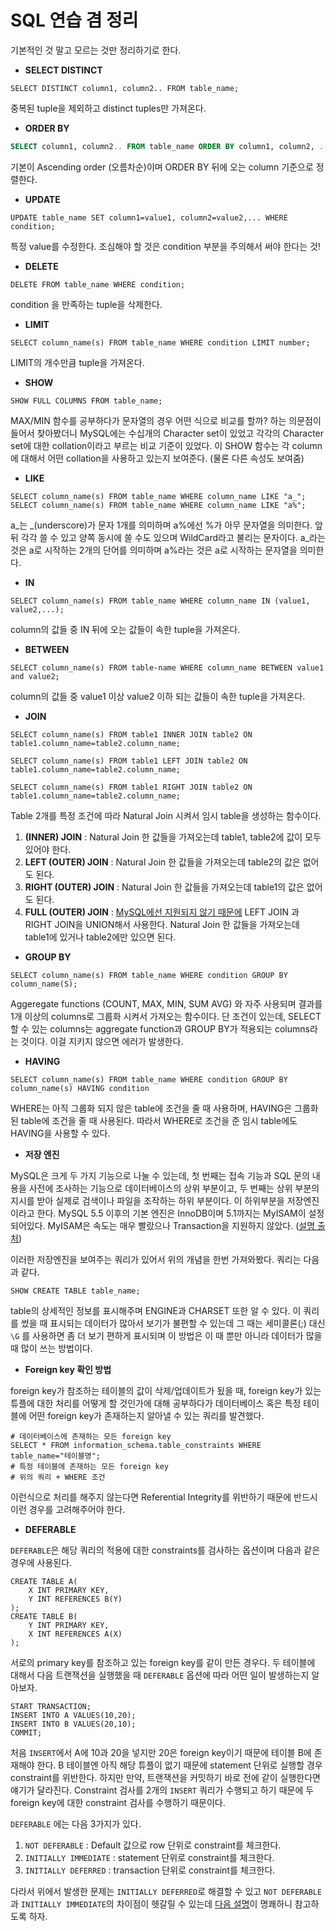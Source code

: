 # SQL 연습 겸 정리

기본적인 것 말고 모르는 것만 정리하기로 한다.

* **SELECT DISTINCT**

```mysql
SELECT DISTINCT column1, column2.. FROM table_name;
```

중복된 tuple을 제외하고 distinct tuples만 가져온다.

* **ORDER BY**

```SQL
SELECT column1, column2.. FROM table_name ORDER BY column1, column2, ... ASC|DESC;
```

기본이 Ascending order (오름차순)이며 ORDER BY 뒤에 오는 column 기준으로 정렬한다.

* **UPDATE**

```mysql
UPDATE table_name SET column1=value1, column2=value2,... WHERE condition;
```

특정 value를 수정한다. 조심해야 할 것은 condition 부분을 주의해서 써야 한다는 것!

* **DELETE**

```mysql
DELETE FROM table_name WHERE condition;
```

condition 을 만족하는 tuple을 삭제한다.

* **LIMIT**

```mysql
SELECT column_name(s) FROM table_name WHERE condition LIMIT number;
```

LIMIT의 개수만큼 tuple을 가져온다.

* **SHOW**

```mysql
SHOW FULL COLUMNS FROM table_name;
```

MAX/MIN 함수를 공부하다가 문자열의 경우 어떤 식으로 비교를 할까? 하는 의문점이 들어서 찾아봤더니 MySQL에는 수십개의 Character set이 있었고 각각의 Character set에 대한 collation이라고 부르는 비교 기준이 있었다. 이 SHOW 함수는 각 column에 대해서 어떤 collation을 사용하고 있는지 보여준다. (물론 다른 속성도 보여줌)

* **LIKE**

```mysql
SELECT column_name(s) FROM table_name WHERE column_name LIKE "a_";
SELECT column_name(s) FROM table_name WHERE column_name LIKE "a%";
```

a_는 _(underscore)가 문자 1개를 의미하며 a%에선 %가 아무 문자열을 의미한다. 앞 뒤 각각 쓸 수 있고 양쪽 동시에 쓸 수도 있으며 WildCard라고 불리는 문자이다. a\_라는 것은 a로 시작하는 2개의 단어를 의미하며 a%라는 것은 a로 시작하는 문자열을 의미한다.

* **IN**

```mysql
SELECT column_name(s) FROM table_name WHERE column_name IN (value1, value2,...);
```

column의 값들 중 IN 뒤에 오는 값들이 속한 tuple을 가져온다.

* **BETWEEN**

```mysql
SELECT column_name(s) FROM table-name WHERE column_name BETWEEN value1 and value2;
```

column의 값들 중 value1 이상 value2 이하 되는 값들이 속한 tuple을 가져온다.

* **JOIN**

```mysql
SELECT column_name(s) FROM table1 INNER JOIN table2 ON table1.column_name=table2.column_name;

SELECT column_name(s) FROM table1 LEFT JOIN table2 ON table1.column_name=table2.column_name;

SELECT column_name(s) FROM table1 RIGHT JOIN table2 ON table1.column_name=table2.column_name;
```

Table 2개를 특정 조건에 따라 Natural Join 시켜서 임시 table을 생성하는 함수이다.

1. **(INNER) JOIN** : Natural Join 한 값들을 가져오는데 table1, table2에 값이 모두 있어야 한다.
2. **LEFT (OUTER) JOIN** : Natural Join 한 값들을 가져오는데 table2의 값은 없어도 된다.
3. **RIGHT (OUTER) JOIN** : Natural Join 한 값들을 가져오는데 table1의 값은 없어도 된다.
4. **FULL (OUTER) JOIN** : <u>MySQL에선 지원되지 않기 때문에</u> LEFT JOIN 과 RIGHT JOIN을 UNION해서 사용한다. Natural Join 한 값들을 가져오는데 table1에 있거나 table2에만 있으면 된다.

* **GROUP BY**

```mysql
SELECT column_name(s) FROM table_name WHERE condition GROUP BY column_name(S);
```

Aggeregate functions (COUNT, MAX, MIN, SUM AVG) 와 자주 사용되며 결과를 1개 이상의 columns로 그룹화 시켜서 가져오는 함수이다. 단 조건이 있는데, SELECT 할 수 있는 columns는 aggregate function과 GROUP BY가 적용되는 columns라는 것이다. 이걸 지키지 않으면 에러가 발생한다.

* **HAVING**

```mysql
SELECT column_name(s) FROM table_name WHERE condition GROUP BY column_name(s) HAVING condition
```

WHERE는 아직 그룹화 되지 않은 table에 조건을 줄 때 사용하며, HAVING은 그룹화 된 table에 조건을 줄 때 사용된다. 따라서 WHERE로 조건을 준 임시 table에도 HAVING을 사용할 수 있다. 

* **저장 엔진**

MySQL은 크게 두 가지 기능으로 나눌 수 있는데, 첫 번째는 접속 기능과 SQL 문의 내용을 사전에 조사하는 기능으로 데이터베이스의 상위 부분이고, 두 번째는 상위 부분의 지시를 받아 실제로 검색이나 파일을 조작하는 하위 부분이다. 이 하위부분을 저장엔진 이라고 한다. MySQL 5.5 이후의 기본 엔진은 InnoDB이며 5.1까지는 MyISAM이 설정되어있다. MyISAM은 속도는 매우 빨랐으나 Transaction을 지원하지 않았다. ([설명 출처](http://recoveryman.tistory.com/187))

이러한 저장엔진을 보여주는 쿼리가 있어서 위의 개념을 한번 가져와봤다. 쿼리는 다음과 같다.

```mysql
SHOW CREATE TABLE table_name;
```

table의 상세적인 정보를 표시해주며 ENGINE과 CHARSET 또한 알 수 있다. 이 쿼리를 썼을 때 표시되는 데이터가 많아서 보기가 불편할 수 있는데 그 때는 세미콜론(;) 대신 `\G` 를 사용하면 좀 더 보기 편하게 표시되며 이 방법은 이 때 뿐만 아니라 데이터가 많을 때 많이 쓰는 방법이다.

* **Foreign key 확인 방법**

foreign key가 참조하는 테이블의 값이 삭제/업데이트가 됬을 때, foreign key가 있는 튜플에 대한 처리를 어떻게 할 것인가에 대해 공부하다가 데이터베이스 혹은 특정 테이블에 어떤 foreign key가 존재하는지 알아낼 수 있는 쿼리를 발견했다.

```mysql
# 데이터베이스에 존재하는 모든 foreign key
SELECT * FROM information_schema.table_constraints WHERE table_name="테이블명";
# 특정 테이블에 존재하는 모든 foreign key
# 위의 쿼리 + WHERE 조건
```

이런식으로 처리를 해주지 않는다면 Referential Integrity를 위반하기 때문에 반드시 이런 경우를 고려해주어야 한다.

* **DEFERABLE**

`DEFERABLE`은 해당 쿼리의 적용에 대한 constraints를 검사하는 옵션이며 다음과 같은 경우에 사용된다.

```mysql
CREATE TABLE A(
	X INT PRIMARY KEY,
    Y INT REFERENCES B(Y)
);
CREATE TABLE B(
	Y INT PRIMARY KEY,
    X INT REFERENCES A(X)
);
```

서로의 primary key를 참조하고 있는 foreign key를 같이 만든 경우다. 두 테이블에 대해서 다음 트랜잭션을 실행했을 때 `DEFERABLE` 옵션에 따라 어떤 일이 발생하는지 알아보자.

```mysql
START TRANSACTION;
INSERT INTO A VALUES(10,20);
INSERT INTO B VALUES(20,10);
COMMIT;
```

처음 `INSERT`에서 A에 10과 20을 넣지만 20은 foreign key이기 때문에 테이블 B에 존재해야 한다. B 테이블엔 아직 해당 튜플이 없기 때문에 statement 단위로 실행할 경우 constraint를 위반한다. 하지만 만약, 트랜잭션을 커밋하기 바로 전에 같이 실행한다면 얘기가 달라진다. Constraint 검사를 2개의 `INSERT` 쿼리가 수행되고 하기 때문에 두 foreign key에 대한 constraint 검사를 수행하기 때문이다.

`DEFERABLE` 에는 다음 3가지가 있다.

1. `NOT DEFERABLE` : Default 값으로 row 단위로 constraint를 체크한다.
2. `INITIALLY IMMEDIATE` : statement 단위로 constraint를 체크한다.
3. `INITIALLY DEFERRED`  : transaction 단위로 constraint를 체크한다.

다라서 위에서 발생한 문제는 `INITIALLY DEFERRED`로 해결할 수 있고 `NOT DEFERABLE`과 `INITIALLY IMMEDIATE`의 차이점이 헷갈릴 수 있는데 [다음 설명](https://stackoverflow.com/questions/5300307/not-deferrable-versus-deferrable-initially-immediate/44723053#44723053)이 명쾌하니 참고하도록 하자.